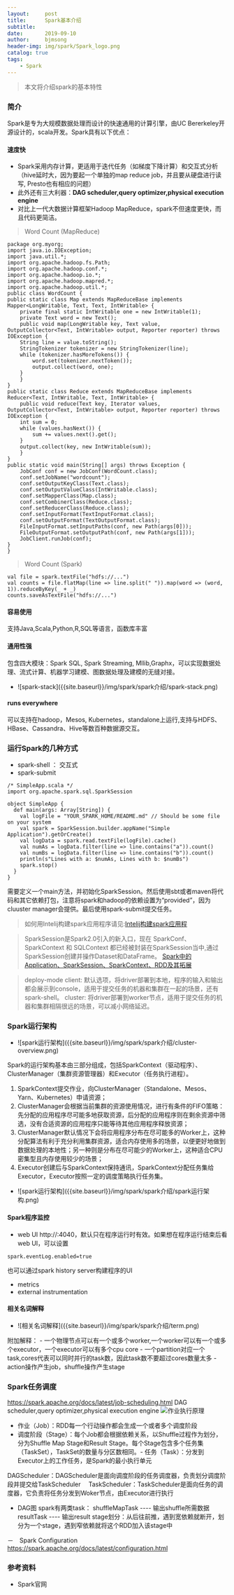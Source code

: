 ```yaml
---
layout:     post
title:      Spark基本介绍
subtitle:   
date:       2019-09-10
author:     bjmsong
header-img: img/spark/Spark_logo.png
catalog: true
tags:
    - Spark
---
```


> 本文将介绍spark的基本特性

### 简介
Spark是专为大规模数据处理而设计的快速通用的计算引擎，由UC Bererkeley开源设计的，scala开发。Spark具有以下优点：
#### 速度快
- Spark采用内存计算，更适用于迭代任务（如梯度下降计算）和交互式分析（hive延时大，因为要起一个单独的map reduce job，并且要从硬盘进行读写, Presto也有相应的问题）
- 此外还有三大利器：**DAG scheduler,query optimizer,physical execution engine**
- 对比上一代大数据计算框架Hadoop MapReduce，spark不但速度更快，而且代码更简洁。

> Word Count (MapReduce)
```
package org.myorg;
import java.io.IOException;
import java.util.*;
import org.apache.hadoop.fs.Path;
import org.apache.hadoop.conf.*;
import org.apache.hadoop.io.*;
import org.apache.hadoop.mapred.*;
import org.apache.hadoop.util.*;
public class WordCount {
public static class Map extends MapReduceBase implements Mapper<LongWritable, Text, Text, IntWritable> {
    private final static IntWritable one = new IntWritable(1);
    private Text word = new Text();
    public void map(LongWritable key, Text value, OutputCollector<Text, IntWritable> output, Reporter reporter) throws IOException {
    String line = value.toString();
    StringTokenizer tokenizer = new StringTokenizer(line);
    while (tokenizer.hasMoreTokens()) {
        word.set(tokenizer.nextToken());
        output.collect(word, one);
    }
    }
}
public static class Reduce extends MapReduceBase implements Reducer<Text, IntWritable, Text, IntWritable> {
    public void reduce(Text key, Iterator values, OutputCollector<Text, IntWritable> output, Reporter reporter) throws IOException {
    int sum = 0;
    while (values.hasNext()) {
        sum += values.next().get();
    }
    output.collect(key, new IntWritable(sum));
    }
}
public static void main(String[] args) throws Exception {
    JobConf conf = new JobConf(WordCount.class);
    conf.setJobName("wordcount");
    conf.setOutputKeyClass(Text.class);
    conf.setOutputValueClass(IntWritable.class);
    conf.setMapperClass(Map.class);
    conf.setCombinerClass(Reduce.class);
    conf.setReducerClass(Reduce.class);
    conf.setInputFormat(TextInputFormat.class);
    conf.setOutputFormat(TextOutputFormat.class);
    FileInputFormat.setInputPaths(conf, new Path(args[0]));
    FileOutputFormat.setOutputPath(conf, new Path(args[1]));
    JobClient.runJob(conf);
}
}
```    

>  Word Count (Spark)       
```
val file = spark.textFile("hdfs://...")
val counts = file.flatMap(line => line.split(" ")).map(word => (word, 1)).reduceByKey(_ + _)
counts.saveAsTextFile("hdfs://...")
```  

#### 容易使用
支持Java,Scala,Python,R,SQL等语言，函数库丰富

#### 通用性强
包含四大模块：Spark SQL, Spark Streaming, Mllib,Graphx，可以实现数据处理、流式计算、机器学习建模、图数据处理及建模的无缝对接。
<ul> 
<li markdown="1"> 
![spark-stack]({{site.baseurl}}/img/spark/spark介绍/spark-stack.png) 
</li> 
</ul> 

#### runs everywhere
可以支持在hadoop，Mesos, Kubernetes，standalone上运行,支持与HDFS、HBase、Cassandra、Hive等数百种数据源交互。

### 运行Spark的几种方式
- spark-shell ： 交互式
- spark-submit

```
/* SimpleApp.scala */
import org.apache.spark.sql.SparkSession

object SimpleApp {
  def main(args: Array[String]) {
    val logFile = "YOUR_SPARK_HOME/README.md" // Should be some file on your system
    val spark = SparkSession.builder.appName("Simple Application").getOrCreate()
    val logData = spark.read.textFile(logFile).cache()
    val numAs = logData.filter(line => line.contains("a")).count()
    val numBs = logData.filter(line => line.contains("b")).count()
    println(s"Lines with a: $numAs, Lines with b: $numBs")
    spark.stop()
  }
}
```

需要定义一个main方法，并初始化SparkSession。然后使用sbt或者maven将代码和其它依赖打包，注意将spark和hadoop的依赖设置为“provided”，因为cluuster manager会提供。最后使用spark-submit提交任务。

>如何用Intelij构建spark应用程序请见:[Intelij构建spark应用程](http://dblab.xmu.edu.cn/blog/1327/)

>SparkSession是Spark2.0引入的新入口，现在 SparkConf、SparkContext 和 SQLContext 都已经被封装在SparkSession当中,通过SparkSession创建并操作Dataset和DataFrame。
>[Spark中的Application、SparkSession、SparkContext、RDD及其拓展](https://segmentfault.com/a/1190000009554236)

>deploy-mode
client: 默认选项，将driver部署到本地，程序的输入和输出都会展示到console，适用于提交任务的机器和集群在一起的场景，还有spark-shell。
cluster: 将driver部署到worker节点，适用于提交任务的机器和集群相隔很远的场景，可以减小网络延迟。

### Spark运行架构 
<ul> 
<li markdown="1"> 
![spark运行架构]({{site.baseurl}}/img/spark/spark介绍/cluster-overview.png) 
</li> 
</ul> 

Spark的运行架构基本由三部分组成，包括SparkContext（驱动程序）、ClusterManager（集群资源管理器）和Executor（任务执行进程）。 
1. SparkContext提交作业，向ClusterManager（Standalone、Mesos、Yarn、Kubernetes）申请资源；
2. ClusterManager会根据当前集群的资源使用情况，进行有条件的FIFO策略：先分配的应用程序尽可能多地获取资源，后分配的应用程序则在剩余资源中筛选，没有合适资源的应用程序只能等待其他应用程序释放资源；
3. ClusterManager默认情况下会将应用程序分布在尽可能多的Worker上，这种分配算法有利于充分利用集群资源，适合内存使用多的场景，以便更好地做到数据处理的本地性；另一种则是分布在尽可能少的Worker上，这种适合CPU密集型且内存使用较少的场景；
4. Executor创建后与SparkContext保持通讯，SparkContext分配任务集给Executor，Executor按照一定的调度策略执行任务集。
<ul> 
<li markdown="1"> 
![spark运行架构]({{site.baseurl}}/img/spark/spark介绍/spark运行架构.png) 
</li> 
</ul> 


#### Spark程序监控
- web UI
http://<driver-node>:4040，默认只在程序运行时有效。如果想在程序运行结束后看web UI，可以设置
```
spark.eventLog.enabled=true
```
也可以通过spark history server构建程序的UI
- metrics
- external instrumentation


#### 相关名词解释
<ul> 
<li markdown="1"> 
![相关名词解释]({{site.baseurl}}/img/spark/spark介绍/term.png) 
</li> 
</ul> 
附加解释：
- 一个物理节点可以有一个或多个worker,一个worker可以有一个或多个executor，一个executor可以有多个cpu core
- 一个partition对应一个task,cores代表可以同时并行的task数，因此task数不要超过cores数量太多
- action操作产生job，shuffle操作产生stage


### Spark任务调度
https://spark.apache.org/docs/latest/job-scheduling.html
DAG scheduler,query optimizer,physical execution engine
![作业执行原理](作业执行原理.png)

- 作业（Job）：RDD每一个行动操作都会生成一个或者多个调度阶段
- 调度阶段（Stage）：每个Job都会根据依赖关系，以Shuffle过程作为划分，分为Shuffle Map Stage和Result Stage。每个Stage包含多个任务集（TaskSet），TaskSet的数量与分区数相同。- 任务（Task）：分发到Executor上的工作任务，是Spark的最小执行单元　
 
DAGScheduler：DAGScheduler是面向调度阶段的任务调度器，负责划分调度阶段并提交给TaskScheduler　
TaskScheduler：TaskScheduler是面向任务的调度器，它负责将任务分发到Woker节点，由Executor进行执行　

- DAG图
spark有两类task： shuffleMapTask ---- 输出shuffle所需数据
                 resultTask ---- 输出result
stage划分：从后往前推，遇到宽依赖就断开，划分为一个stage，遇到窄依赖就将这个RDD加入该stage中   

－　Spark Configuration
https://spark.apache.org/docs/latest/configuration.html


### 参考资料
- Spark官网



